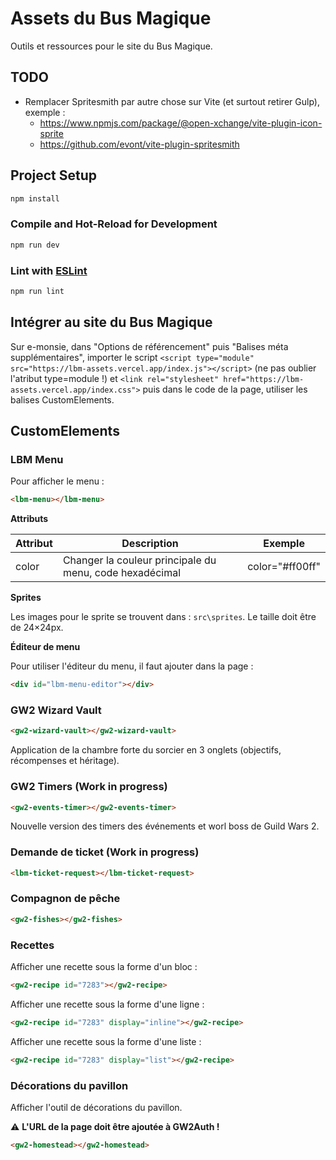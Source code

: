 # Assets du Bus Magique

Outils et ressources pour le site du Bus Magique.

## TODO

-   Remplacer Spritesmith par autre chose sur Vite (et surtout retirer Gulp), exemple :
    -   https://www.npmjs.com/package/@open-xchange/vite-plugin-icon-sprite
    -   https://github.com/evont/vite-plugin-spritesmith

## Project Setup

```sh
npm install
```

### Compile and Hot-Reload for Development

```sh
npm run dev
```

### Lint with [ESLint](https://eslint.org/)

```sh
npm run lint
```

## Intégrer au site du Bus Magique

Sur e-monsie, dans "Options de référencement" puis "Balises méta supplémentaires", importer le script `<script type="module" src="https://lbm-assets.vercel.app/index.js"></script>`
(ne pas oublier l'atribut type=module !) et `<link rel="stylesheet" href="https://lbm-assets.vercel.app/index.css">` puis dans le code de la page, utiliser les balises CustomElements.

## CustomElements

### LBM Menu

Pour afficher le menu :

```html
<lbm-menu></lbm-menu>
```

**Attributs**

| Attribut | Description                                             | Exemple         |
| -------- | ------------------------------------------------------- | --------------- |
| color    | Changer la couleur principale du menu, code hexadécimal | color="#ff00ff" |

**Sprites**

Les images pour le sprite se trouvent dans : `src\sprites`. Le taille doit être de 24&times;24px.

**Éditeur de menu**

Pour utiliser l'éditeur du menu, il faut ajouter dans la page :

```html
<div id="lbm-menu-editor"></div>
```

### GW2 Wizard Vault

```html
<gw2-wizard-vault></gw2-wizard-vault>
```

Application de la chambre forte du sorcier en 3 onglets (objectifs, récompenses et héritage).

### GW2 Timers (Work in progress)

```html
<gw2-events-timer></gw2-events-timer>
```

Nouvelle version des timers des événements et worl boss de Guild Wars 2.

### Demande de ticket (Work in progress)

```html
<lbm-ticket-request></lbm-ticket-request>
```

### Compagnon de pêche

```html
<gw2-fishes></gw2-fishes>
```

### Recettes

Afficher une recette sous la forme d'un bloc :

```html
<gw2-recipe id="7283"></gw2-recipe>
```

Afficher une recette sous la forme d'une ligne :

```html
<gw2-recipe id="7283" display="inline"></gw2-recipe>
```

Afficher une recette sous la forme d'une liste :

```html
<gw2-recipe id="7283" display="list"></gw2-recipe>
```

### Décorations du pavillon

Afficher l'outil de décorations du pavillon.

⚠️ **L'URL de la page doit être ajoutée à GW2Auth !**

```html
<gw2-homestead></gw2-homestead>
```
